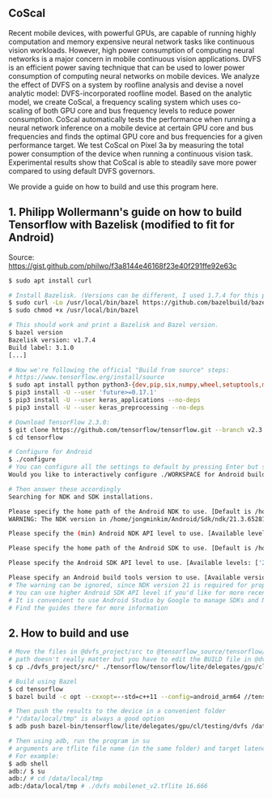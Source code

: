 ## CoScal

Recent mobile devices, with powerful GPUs, are capable of running highly computation and memory expensive neural network tasks like continuous vision workloads.
However, high power consumption of computing neural networks is a major concern in mobile continuous vision applications.
DVFS is an efficient power saving technique that can be used to lower power consumption of computing neural networks on mobile devices.
We analyze the effect of DVFS on a system by roofline analysis and devise a novel analytic model: DVFS-incorporated roofline model.
Based on the analytic model, we create CoScal, a frequency scaling system which uses co-scaling of both GPU core and bus frequency levels to reduce power consumption.
CoScal automatically tests the performance when running a neural network inference on a mobile device at certain GPU core and bus frequencies and finds the optimal GPU core and bus frequencies for a given performance target.
We test CoScal on Pixel 3a by measuring the total power consumption of the device when running a continuous vision task.
Experimental results show that CoScal is able to steadily save more power compared to using default DVFS governors.

We provide a guide on how to build and use this program here.

## 1. Philipp Wollermann's guide on how to build Tensorflow with Bazelisk (modified to fit for Android)
Source: https://gist.github.com/philwo/f3a8144e46168f23e40f291ffe92e63c

```bash
$ sudo apt install curl

# Install Bazelisk. (Versions can be different, I used 1.7.4 for this program)
$ sudo curl -Lo /usr/local/bin/bazel https://github.com/bazelbuild/bazelisk/releases/download/v1.7.4/bazelisk-linux-amd64
$ sudo chmod +x /usr/local/bin/bazel

# This should work and print a Bazelisk and Bazel version.
$ bazel version
Bazelisk version: v1.7.4
Build label: 3.1.0
[...]

# Now we're following the official "Build from source" steps:
# https://www.tensorflow.org/install/source
$ sudo apt install python python3-{dev,pip,six,numpy,wheel,setuptools,mock}
$ pip3 install -U --user 'future>=0.17.1'
$ pip3 install -U --user keras_applications --no-deps
$ pip3 install -U --user keras_preprocessing --no-deps

# Download TensorFlow 2.3.0:
$ git clone https://github.com/tensorflow/tensorflow.git --branch v2.3.0
$ cd tensorflow

# Configure for Android
$ ./configure
# You can configure all the settings to default by pressing Enter but should answer y to this specific question:
Would you like to interactively configure ./WORKSPACE for Android builds? [y/N]: y

# Then answer these accordingly
Searching for NDK and SDK installations.

Please specify the home path of the Android NDK to use. [Default is /home/jongminkim/Android/Sdk/ndk-bundle]: /home/jongminkim/Android/Sdk/ndk/21.3.6528147
WARNING: The NDK version in /home/jongminkim/Android/Sdk/ndk/21.3.6528147 is 21, which is not supported by Bazel (officially supported versions: [10, 11, 12, 13, 14, 15, 16, 17, 18]). Please use another version. Compiling Android targets may result in confusing errors.

Please specify the (min) Android NDK API level to use. [Available levels: ['16', '17', '18', '19', '21', '22', '23', '24', '26', '27', '28', '29', '30']] [Default is 21]: 21

Please specify the home path of the Android SDK to use. [Default is /home/jongminkim/Android/Sdk]: /home/jongminkim/Android/Sdk

Please specify the Android SDK API level to use. [Available levels: ['26', '28', '29', '30']] [Default is 30]: 26

Please specify an Android build tools version to use. [Available versions: ['28.0.3', '29.0.2', '30.0.1']] [Default is 30.0.1]: 30.0.1
# The warning can be ignored, since NDK version 21 is required for proper operation
# You can use higher Android SDK API level if you'd like for more recent Android versions
# It is convenient to use Android Studio by Google to manage SDKs and NDKs
# Find the guides there for more information
```


## 2. How to build and use
```bash
# Move the files in @dvfs_project/src to @tensorflow_source/tensorflow/lite/delegates/gpu/cl/testing
# path doesn't really matter but you have to edit the BUILD file in @dvfs_project/src for doing so
$ cp ./dvfs_project/src/* ./tensorflow/tensorflow/lite/delegates/gpu/cl/testing

# Build using Bazel
$ cd tensorflow
$ bazel build -c opt --cxxopt=--std=c++11 --config=android_arm64 //tensorflow/lite/delegates/gpu/cl/testing:dvfs

# Then push the results to the device in a convenient folder
# "/data/local/tmp" is always a good option
$ adb push bazel-bin/tensorflow/lite/delegates/gpu/cl/testing/dvfs /data/local/tmp

# Then using adb, run the program in su
# arguments are tflite file name (in the same folder) and target latency in ms
# For example:
$ adb shell
adb:/ $ su
adb:/ # cd /data/local/tmp
adb:/data/local/tmp # ./dvfs mobilenet_v2.tflite 16.666
```
